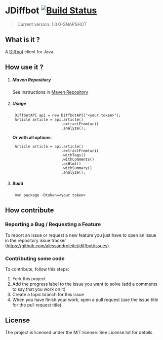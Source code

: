 JDiffbot [![Build Status](https://secure.travis-ci.org/alessandroleite/jdiffbot.png)](http://travis-ci.org/alessandroleite/jdiffbot) 
===================
>Current version: 1.0.0-SNAPSHOT

What is it ?
------------

A [Diffbot](http://www.diffbot.com/) client for Java.


How use it ?
------------

1. ##### Maven Repository

	See instructions in [Maven Repository](https://github.com/alessandroleite/maven-repository)

2. ##### Usage

		DiffbotAPI api = new DiffbotAPI("<your token>");
		Article article = api.article()
                             .extractFrom(uri)
                             .analyze();
				 
	__Or with all options__:
	
		Article article = api.article()
                             .extractFrom(uri)	
                             .withTags()
                             .withComments()
                             .asHtml()
                             .withSummary()
                             .analyze();	  
3. ##### Build
		mvn package -Dtoken=<your token>                                                    
                       	 

How contribute
--------------

### Reporting a Bug / Requesting a Feature

To report an issue or request a new feature you just have to open an issue in the repository issue tracker (<https://github.com/alessandroleite/jdiffbot/issues>).

### Contributing some code

To contribute, follow this steps:

 1. Fork this project
 2. Add the progress label to the issue you want to solve (add a comments to say that you work on it)
 3. Create a topic branch for this issue
 4. When you have finish your work, open a pull request (use the issue title for the pull request title)

## License 

The project is licensed under the MIT license. 
See License.txt for details.